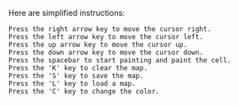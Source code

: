 Here are simplified instructions:

    Press the right arrow key to move the cursor right.
    Press the left arrow key to move the cursor left.
    Press the up arrow key to move the cursor up.
    Press the down arrow key to move the cursor down.
    Press the spacebar to start painting and paint the cell.
    Press the 'K' key to clear the map.
    Press the 'S' key to save the map.
    Press the 'L' key to load a map.
    Press the 'C' key to change the color.
